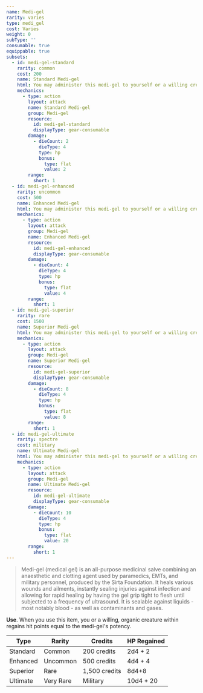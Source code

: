 ```yaml
---
name: Medi-gel
rarity: varies
type: medi_gel
cost: Varies
weight: 0
subType: ''
consumable: true
equippable: true
subsets:
  - id: medi-gel-standard
    rarity: common
    cost: 200
    name: Standard Medi-gel
    html: You may administer this medi-gel to yourself or a willing creature within <me-distance length="5" /> to regain 2d4 + 2 hit points. Administering the medi-gel takes an action.
    mechanics:
      - type: action
        layout: attack
        name: Standard Medi-gel
        group: Medi-gel
        resource:
          id: medi-gel-standard
          displayType: gear-consumable
        damage:
          - dieCount: 2
            dieType: 4
            type: hp
            bonus:
              type: flat
              value: 2
        range:
          short: 1
  - id: medi-gel-enhanced
    rarity: uncommon
    cost: 500
    name: Enhanced Medi-gel
    html: You may administer this medi-gel to yourself or a willing creature within <me-distance length="5" /> to regain 4d4 + 4 hit points. Administering the medi-gel takes an action.
    mechanics:
      - type: action
        layout: attack
        group: Medi-gel
        name: Enhanced Medi-gel
        resource:
          id: medi-gel-enhanced
          displayType: gear-consumable
        damage:
          - dieCount: 4
            dieType: 4
            type: hp
            bonus:
              type: flat
              value: 4
        range:
          short: 1
  - id: medi-gel-superior
    rarity: rare
    cost: 1500
    name: Superior Medi-gel
    html: You may administer this medi-gel to yourself or a willing creature within <me-distance length="5" /> to regain 8d4 + 8 hit points. Administering the medi-gel takes an action.
    mechanics:
      - type: action
        layout: attack
        group: Medi-gel
        name: Superior Medi-gel
        resource:
          id: medi-gel-superior
          displayType: gear-consumable
        damage:
          - dieCount: 8
            dieType: 4
            type: hp
            bonus:
              type: flat
              value: 8
        range:
          short: 1
  - id: medi-gel-ultimate
    rarity: spectre
    cost: military
    name: Ultimate Medi-gel
    html: You may administer this medi-gel to yourself or a willing creature within <me-distance length="5" /> to regain 10d4 + 20 hit points. Administering the medi-gel takes an action.
    mechanics:
      - type: action
        layout: attack
        group: Medi-gel
        name: Ultimate Medi-gel
        resource:
          id: medi-gel-ultimate
          displayType: gear-consumable
        damage:
          - dieCount: 10
            dieType: 4
            type: hp
            bonus:
              type: flat
              value: 20
        range:
          short: 1
---
```

>Medi-gel (medical gel) is an all-purpose medicinal salve combining an anaesthetic and clotting agent used by paramedics,
EMTs, and military personnel, produced by the Sirta Foundation. It heals various wounds and ailments, instantly sealing
injuries against infection and allowing for rapid healing by having the gel grip tight to flesh until subjected to a frequency
of ultrasound. It is sealable against liquids - most notably blood - as well as contaminants and gases.

__Use__. When you use this item, you or a willing, organic creature within <me-distance length="5" /> regains hit points equal to the medi-gel's potency.

Type|Rarity|Credits|HP Regained
---|---|---|---
Standard|Common|200 credits|2d4 + 2
Enhanced|Uncommon|500 credits|4d4 + 4
Superior|Rare|1,500 credits|8d4+8
Ultimate|Very Rare|Military|10d4 + 20
